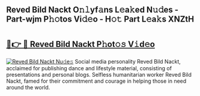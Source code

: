 ## Reved Bild Nackt O𝚗𝚕yf𝚊ns L𝚎a𝚔ed N𝚞𝚍es - Part-wjm P𝚑𝚘tos Vi𝚍𝚎o - H𝚘𝚝 Part L𝚎a𝚔s XNZtH

# <h2><a href="http://kf989l.oniu.top/?m=Reved+Bild+Nackt">🔗👉 🔴 Reved Bild Nackt P𝚑ot𝚘𝚜 V𝚒d𝚎o</a></h2>

[![Reved Bild Nackt Nu𝚍e𝚜](https://i.imgur.com/0qMVB7G.gif)](http://kf989l.oniu.top/?m=Reved+Bild+Nackt)
Social media personality Reved Bild Nackt, acclaimed for publishing dance and lifestyle material, consisting of presentations and personal blogs. Selfless humanitarian worker Reved Bild Nackt, famed for their commitment and courage in helping those in need around the world.  
